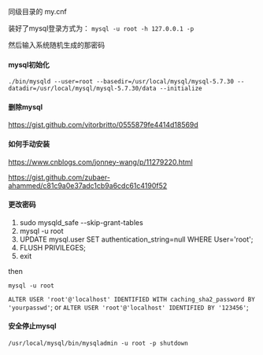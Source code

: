 同级目录的 my.cnf

装好了mysql登录方式为：
`mysql -u root -h 127.0.0.1 -p`

然后输入系统随机生成的那密码


#### mysql初始化
`./bin/mysqld --user=root --basedir=/usr/local/mysql/mysql-5.7.30 --datadir=/usr/local/mysql/mysql-5.7.30/data --initialize`

#### 删除mysql
https://gist.github.com/vitorbritto/0555879fe4414d18569d

#### 如何手动安装
https://www.cnblogs.com/jonney-wang/p/11279220.html


https://gist.github.com/zubaer-ahammed/c81c9a0e37adc1cb9a6cdc61c4190f52

#### 更改密码
1. sudo mysqld_safe --skip-grant-tables
2. mysql -u root
3. UPDATE mysql.user SET authentication_string=null WHERE User='root';
4. FLUSH PRIVILEGES;
5. exit

then

`mysql -u root`

`ALTER USER 'root'@'localhost' IDENTIFIED WITH caching_sha2_password BY 'yourpasswd'`;
or
`ALTER USER 'root'@'localhost' IDENTIFIED BY '123456'`;


#### 安全停止mysql
`/usr/local/mysql/bin/mysqladmin -u root -p shutdown`